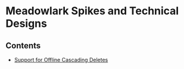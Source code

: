 # Meadowlark Spikes and Technical Designs

## Contents

* [Support for Offline Cascading Deletes](offline-cascading-deletes/)
